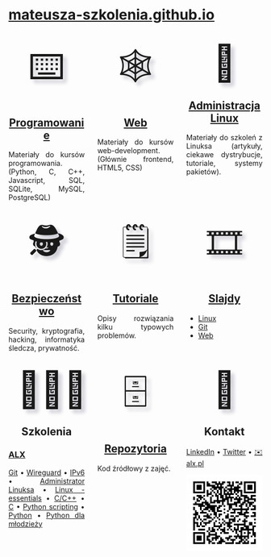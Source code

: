 # [mateusza-szkolenia.github.io](https://mateusza-szkolenia.github.io/)

<nav>

<section markdown="1">
<figure>⌨️</figure>

## [Programowanie](Programowanie/)

Materiały do kursów programowania. (Python, C, C++, Javascript, SQL, SQLite, MySQL, PostgreSQL)

</section>

<section markdown="1">
<figure>🕸️</figure>

## [Web](Web/)

Materiały do kursów web-development. (Głównie frontend, HTML5, CSS)

</section>

<section markdown="1">
<figure>🐧</figure>

## [Administracja Linux](Administracja_Linux/)

Materiały do szkoleń z Linuksa (artykuły, ciekawe dystrybucje, tutoriale, systemy pakietów).

</section>

<section markdown="1">
<figure>🕵️</figure>

## [Bezpieczeństwo](Bezpieczenstwo/)

Security, kryptografia, hacking, informatyka śledcza, prywatność.

</section>

<section markdown="1">
<figure>🗒️</figure>

## [Tutoriale](Tutoriale/)

Opisy rozwiązania kilku typowych problemów.

</section>

<section markdown="1">
<figure>🎞️</figure>

## [Slajdy](Slajdy/)

* [Linux](Slajdy/Linux/)
* [Git](Slajdy/Git/)
* [Web](Slajdy/Web/)

</section>

<section markdown="1">
<figure>👨🏼‍🏫</figure>

## Szkolenia

### [ALX](https://alx.pl)

[Git](https://www.alx.pl/szkolenia/git-intro/) •
[Wireguard](https://www.alx.pl/szkolenia/wireguard/) •
[IPv6](https://www.alx.pl/szkolenia/protokol-ipv6/) •
[Administrator Linuksa](https://www.alx.pl/pl/administrator-linuksa/) •
[Linux - essentials](https://www.alx.pl/szkolenia/linux-essentials/) •
[C/C++](https://www.alx.pl/pl/kurs-cpp-programowanie/) •
[C](https://www.alx.pl/szkolenia/programowanie-c-podstawy/) •
[Python scripting](https://www.alx.pl/szkolenia/python-pisanie-drobnych-programow/) •
[Python](https://www.alx.pl/pl/bootcamp-python/) •
[Python dla młodzieży](https://www.alx.pl/pl/kurs-nauka-programowania-python-dla-mlodziezy/)

</section>

<section markdown="1">
<figure>🗄</figure>

## [Repozytoria](https://github.com/mateusza-szkolenia/)

Kod źródłowy z zajęć.

</section>

<section markdown="1">
<figure>👋</figure>

## Kontakt

[LinkedIn](https://www.linkedin.com/in/mateusza/) •
[Twitter](https://twitter.com/mateusza) •
[✉️ alx.pl](mailto:m.adamowski@alx.pl)


![URL](./style/qr.png)

</section>

</nav>

<style>
/* <!-- */
nav section figure
{
    display: block;
    margin: 0.25em;
    font-size: 5em;
    text-align: center;
    text-shadow: 0.1em 0.1em 0.1em rgba(10, 10, 50, 0.2);
}

@media (min-width: 720px)
{
    nav
    {
        display: flex;
        flex-wrap: wrap;
        justify-content: space-between;
    }

    nav section
    {
        width: 30%;
    }

    nav section p
    {
        text-align: justify;
    }

    nav section h2
    {
        text-align: center;
    }
}
/* --> */
</style>

<script data-goatcounter="https://mateusza.goatcounter.com/count" async src="//gc.zgo.at/count.js"></script>
